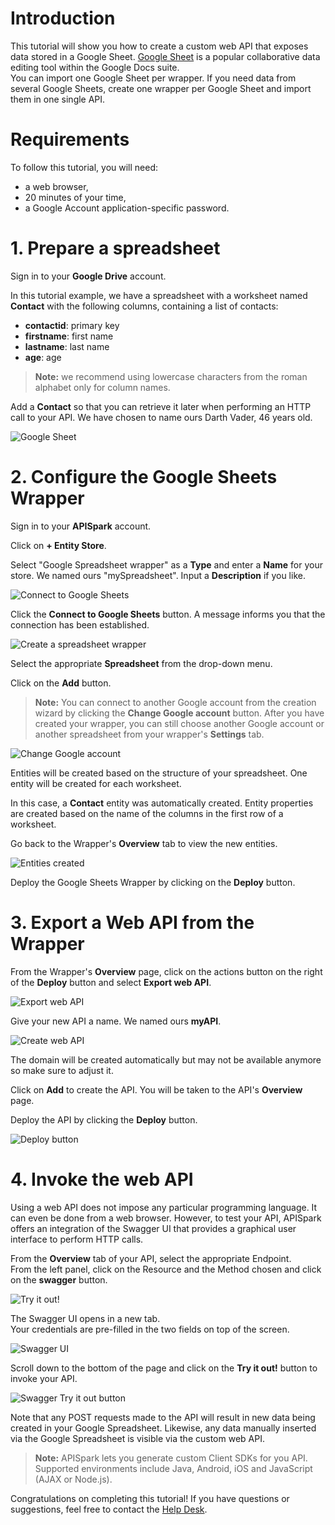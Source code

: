 # Introduction

This tutorial will show you how to create a custom web API that exposes data stored in a Google Sheet. <a href="
http://docs.google.com/" target="_blank">Google Sheet</a> is a popular collaborative data editing tool within the Google Docs suite.  
You can import one Google Sheet per wrapper. If you need data from several Google Sheets, create one wrapper per Google Sheet and import them in one single API.

# Requirements

To follow this tutorial, you will need:

*   a web browser,
*   20 minutes of your time,
*   a Google Account application-specific password.

# 1. Prepare a spreadsheet

Sign in to your **Google Drive** account.

In this tutorial example, we have a spreadsheet with a worksheet named **Contact** with the following columns, containing a list of contacts:

*   **contactid**: primary key
*   **firstname**: first name
*   **lastname**: last name
*   **age**: age

> **Note:** we recommend using lowercase characters from the roman alphabet only for column names.

Add a **Contact** so that you can retrieve it later when performing an HTTP call to your API.
We have chosen to name ours Darth Vader, 46 years old.

![Google Sheet](images/google-spreadsheet.jpg "Google Sheet")

# 2. Configure the Google Sheets Wrapper

Sign in to your **APISpark** account.

Click on **+ Entity Store**.

Select "Google Spreadsheet wrapper" as a **Type** and enter a **Name** for your store. We named ours "mySpreadsheet". Input a **Description** if you like.

![Connect to Google Sheets](images/connect-to-google-sheets.jpg "Connect to Google Sheets")

Click the **Connect to Google Sheets** button. A message informs you that the connection has been established.

![Create a spreadsheet wrapper](images/create-gsheets-wrapper.jpg "Create a spreadsheet wrapper")

Select the appropriate **Spreadsheet** from the drop-down menu.

Click on the **Add** button.

<a class="anchor" name="connect-to-gsheets"></a>

>**Note:** You can connect to another Google account from the creation wizard by clicking the **Change Google account** button. After you have created your wrapper, you can still choose another Google account or another spreadsheet from your wrapper's **Settings** tab.

![Change Google account](images/change-google-account.jpg "Change Google account")

Entities will be created based on the structure of your spreadsheet. One entity will be created for each worksheet.

In this case, a **Contact** entity was automatically created. Entity properties are created based on the name of the columns in the first row of a worksheet.

Go back to the Wrapper's **Overview** tab to view the new entities.

![Entities created](images/new-spreadsheet-entities.jpg "Entities created")

Deploy the Google Sheets Wrapper by clicking on the **Deploy** button.

# 3. Export a Web API from the Wrapper

From the Wrapper's **Overview** page, click on the actions button on the right of the **Deploy** button and select **Export web API**.

![Export web API](images/export-api-from-spreadsheet.jpg "Export web API")

Give your new API a name. We named ours **myAPI**.

![Create web API](images/create-spreadsheet-api.jpg "Create web API")

The domain will be created automatically but may not be available anymore so make sure to adjust it.

Click on **Add** to create the API. You will be taken to the API's **Overview** page.

Deploy the API by clicking the **Deploy** button.

![Deploy button](images/deploy-button2.jpg "Deploy button")

# 4. Invoke the web API

Using a web API does not impose any particular programming language. It can even be done from a web browser. However, to test your API, APISpark offers an integration of the Swagger UI that provides a graphical user interface to perform HTTP calls.

From the **Overview** tab of your API, select the appropriate Endpoint.  
From the left panel, click on the Resource and the Method chosen and click on the **swagger** button.

![Try it out!](images/03swagger-button.jpg "Try it out!")

The Swagger UI opens in a new tab.  
Your credentials are pre-filled in the two fields on top of the screen.

![Swagger UI](images/03swagger-ui.jpg "Swagger UI")

Scroll down to the bottom of the page and click on the **Try it out!** button to invoke your API.

![Swagger Try it out button](images/03swagger-try-it-out-button.jpg "Swagger Try it out button")

Note that any POST requests made to the API will result in new data being created in your Google Spreadsheet. Likewise, any data manually inserted via the Google Spreadsheet is visible via the custom web API.

>**Note:** APISpark lets you generate custom Client SDKs for you API. Supported environments include Java, Android, iOS and JavaScript (AJAX or Node.js).

Congratulations on completing this tutorial! If you have questions or suggestions, feel free to contact the <a href="http://support.restlet.com/" target="_blank">Help Desk</a>.
